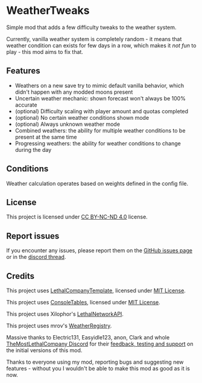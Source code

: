 # WeatherTweaks

Simple mod that adds a few difficulty tweaks to the weather system.

Currently, vanilla weather system is completely random - it means that weather condition can exists for few days in a row, which makes it _not fun_ to play - this mod aims to fix that.

## Features

- Weathers on a new save try to mimic default vanilla behavior, which didn't happen with any modded moons present
- Uncertain weather mechanic: shown forecast won't always be 100% accurate
- (optional) Difficulty scaling with player amount and quotas completed
- (optional) No certain weather conditions shown mode
- (optional) Always unknown weather mode
- Combined weathers: the ability for multiple weather conditions to be present at the same time
- Progressing weathers: the ability for weather conditions to change during the day

## Conditions

Weather calculation operates based on weights defined in the config file.

## License

This project is licensed under [CC BY-NC-ND 4.0](https://github.com/AndreyMrovol/LethalWeatherTweaks/blob/main/LICENSE.md) license.

## Report issues

If you encounter any issues, please report them on the [GitHub issues page](https://github.com/AndreyMrovol/LethalWeatherTweaks/issues) or in the [discord thread](https://discord.com/channels/1168655651455639582/1203871322841808906).

## Credits

This project uses [LethalCompanyTemplate](https://github.com/LethalCompany/LethalCompanyTemplate), licensed under [MIT License](https://github.com/LethalCompany/LethalCompanyTemplate/blob/main/LICENSE).

This project uses [ConsoleTables](https://github.com/khalidabuhakmeh/ConsoleTables), licensed under [MIT License](https://github.com/khalidabuhakmeh/ConsoleTables/blob/main/LICENSE).

This project uses Xilophor's [LethalNetworkAPI](https://github.com/Xilophor/LethalNetworkAPI).

This project uses mrov's [WeatherRegistry](https://thunderstore.io/c/lethal-company/p/mrov/WeatherRegistry/).

Massive thanks to Electric131, Easyidle123, anon, Clark and whole [TheMostLethalCompany Discord](https://discord.gg/themostlethalcompany) for their [feedback, testing and support](https://discord.com/channels/1180619962751144050/1201565358318956665) on the initial versions of this mod.

Thanks to everyone using my mod, reporting bugs and suggesting new features - without you I wouldn't be able to make this mod as good as it is now.
